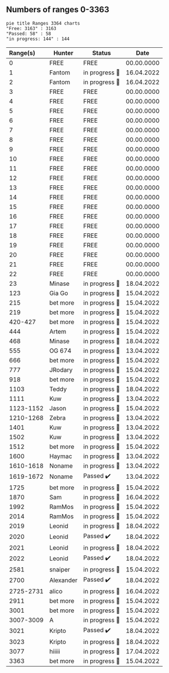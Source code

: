 ## Numbers of ranges 0-3363

```mermaid
pie title Ranges 3364 charts
"Free: 3163" : 3163
"Passed: 58" : 58
"in progress: 144" : 144
```  

| Range(s)      | Hunter    | Status         | Date        |
|:------------|-----------|----------------|----------------|
| 0          | FREE    |  FREE  |  00.00.0000  |
| 1          | Fantom    |  in progress :hammer:  |  16.04.2022  |
| 2          | Fantom    |  in progress :hammer:  |  16.04.2022  |
| 3          | FREE    |  FREE  |  00.00.0000  |
| 4          | FREE    |  FREE  |  00.00.0000  |
| 5          | FREE    |  FREE  |  00.00.0000  |
| 6          | FREE    |  FREE  |  00.00.0000  |
| 7          | FREE    |  FREE  |  00.00.0000  |
| 8          | FREE    |  FREE  |  00.00.0000  |
| 9          | FREE    |  FREE  |  00.00.0000  |
| 10         | FREE    |  FREE  |  00.00.0000  |
| 11         | FREE    |  FREE  |  00.00.0000  |
| 12         | FREE    |  FREE  |  00.00.0000  |
| 13         | FREE    |  FREE  |  00.00.0000  |
| 14         | FREE    |  FREE  |  00.00.0000  |
| 15         | FREE    |  FREE  |  00.00.0000  |
| 16         | FREE    |  FREE  |  00.00.0000  |
| 17         | FREE    |  FREE  |  00.00.0000  |
| 18         | FREE    |  FREE  |  00.00.0000  |
| 19         | FREE    |  FREE  |  00.00.0000  |
| 20         | FREE    |  FREE  |  00.00.0000  |
| 21         | FREE    |  FREE  |  00.00.0000  |
| 22         | FREE    |  FREE  |  00.00.0000  |
| 23         | Minase    |  in progress :hammer:  |  18.04.2022  |
| 123        | Gia Go    |  in progress :hammer:  |  15.04.2022  |
| 215        | bet more  |  in progress :hammer:  |  15.04.2022  |
| 219        | bet more  |  in progress :hammer:  |  15.04.2022  |
| 420-427    | bet more  |  in progress :hammer:  |  15.04.2022  |
| 444        | Artem     |  in progress :hammer:  |  15.04.2022  |
| 468        | Minase    |  in progress :hammer:  |  18.04.2022  |
| 555        | OG 674    |  in progress :hammer:  |  13.04.2022  |
| 666        | bet more  |  in progress :hammer:  |  15.04.2022  |
| 777        | JRodary   |  in progress :hammer:  |  15.04.2022  |
| 918        | bet more  |  in progress :hammer:  |  15.04.2022  |
| 1103       | Teddy     |  in progress :hammer:  |  18.04.2022  |
| 1111       | Kuw       |  in progress :hammer:  |  13.04.2022  |
| 1123-1152  | Jason     |  in progress :hammer:  |  15.04.2022  |
| 1210-1268  | Zebra     |  in progress :hammer:  |  13.04.2022  |
| 1401       | Kuw       |  in progress :hammer:  |  13.04.2022  |
| 1502       | Kuw       |  in progress :hammer:  |  13.04.2022  |
| 1512       | bet more  |  in progress :hammer:  |  15.04.2022  |
| 1600       | Haymac    |  in progress :hammer:  |  13.04.2022  |
| 1610-1618  | Noname    |  in progress :hammer:  |  13.04.2022  |
| 1619-1672  | Noname    |  Passed :heavy_check_mark:  |  13.04.2022  |
| 1725       | bet more  |  in progress :hammer:  |  15.04.2022  |
| 1870       | Sam       |  in progress :hammer:  |  16.04.2022  |
| 1992       | RamMos    |  in progress :hammer:  |  15.04.2022  |
| 2014       | RamMos    |  in progress :hammer:  |  15.04.2022  |
| 2019       | Leonid    |  in progress :hammer:  |  18.04.2022  |
| 2020       | Leonid    |  Passed :heavy_check_mark:  |  18.04.2022  |
| 2021       | Leonid    |  in progress :hammer:  |  18.04.2022  |
| 2022       | Leonid    |  Passed :heavy_check_mark:  |  18.04.2022  |
| 2581       | snaiper   |  in progress :hammer:  |  15.04.2022  |
| 2700       | Alexander |  Passed :heavy_check_mark:  |  18.04.2022  |
| 2725-2731  | alico     |  in progress :hammer:  |  16.04.2022  |
| 2911       | bet more  |  in progress :hammer:  |  15.04.2022  |
| 3001       | bet more  |  in progress :hammer:  |  15.04.2022  |
| 3007-3009  | A         |  in progress :hammer:  |  15.04.2022  |
| 3021       | Kripto    |  Passed :heavy_check_mark:  |  18.04.2022  |
| 3023       | Kripto    |  in progress :hammer:  |  18.04.2022  |
| 3077       | hiiiii    |  in progress :hammer:  |  17.04.2022  |
| 3363       | bet more  |  in progress :hammer:  |  15.04.2022  |


